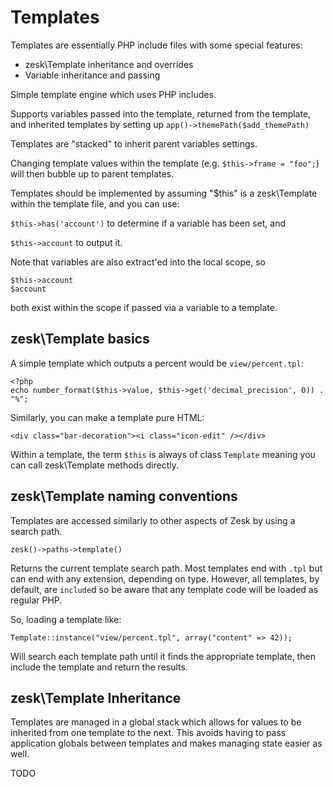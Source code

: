 # Templates

Templates are essentially PHP include files with some special features:

- zesk\Template inheritance and overrides
- Variable inheritance and passing

Simple template engine which uses PHP includes.

Supports variables passed into the template, returned from the template,
and inherited templates by setting up `app()->themePath($add_themePath)`

Templates are "stacked" to inherit parent variables settings.

Changing template values within the template (e.g. `$this->frame = "foo";`) will then bubble up to parent templates.

Templates should be implemented by assuming "$this" is a zesk\Template within the template file, and you can use:

`$this->has('account')` to determine if a variable has been set, and

`$this->account` to output it.

Note that variables are also extract'ed into the local scope, so

    $this->account
    $account

both exist within the scope if passed via a variable to a template.

## zesk\Template basics

A simple template which outputs a percent would be `view/percent.tpl`:

    <?php
    echo number_format($this->value, $this->get('decimal_precision', 0)) . "%";

Similarly, you can make a template pure HTML:

	<div class="bar-decoration"><i class="icon-edit" /></div>

Within a template, the term `$this` is always of class `Template` meaning you can call zesk\Template methods directly.

## zesk\Template naming conventions

Templates are accessed similarly to other aspects of Zesk by using a search path.

    zesk()->paths->template()

Returns the current template search path. Most templates end with `.tpl` but can end with any extension, depending on type. However, all templates, by default, are `include`d so be aware that any template code will be loaded as regular PHP.

So, loading a template like:

    Template::instance("view/percent.tpl", array("content" => 42));

Will search each template path until it finds the appropriate template, then include the template and return the results.

## zesk\Template Inheritance

Templates are managed in a global stack which allows for values to be inherited from one template to the next. This avoids having to pass application globals between templates and makes managing state easier as well.

TODO
